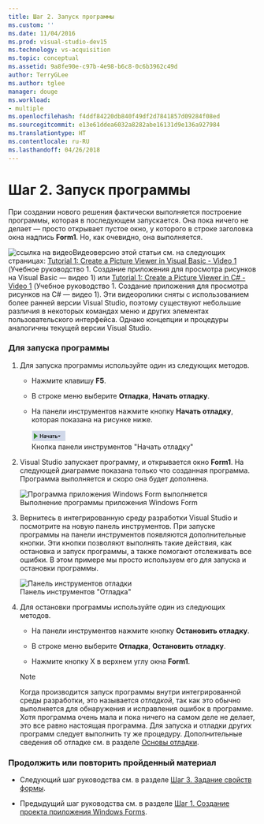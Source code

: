 ```yaml
---
title: Шаг 2. Запуск программы
ms.custom: ''
ms.date: 11/04/2016
ms.prod: visual-studio-dev15
ms.technology: vs-acquisition
ms.topic: conceptual
ms.assetid: 9a8fe90e-c97b-4e98-b6c8-0c6b3962c49d
author: TerryGLee
ms.author: tglee
manager: douge
ms.workload:
- multiple
ms.openlocfilehash: f4ddf84220db840f49df2d7841857d09284f08ed
ms.sourcegitcommit: e13e61ddea6032a8282abe16131d9e136a927984
ms.translationtype: HT
ms.contentlocale: ru-RU
ms.lasthandoff: 04/26/2018
---
```

# <a name="step-2-run-your-program"></a>Шаг 2. Запуск программы
При создании нового решения фактически выполняется построение программы, которая в последующем запускается. Она пока ничего не делает — просто открывает пустое окно, у которого в строке заголовка окна надпись **Form1**. Но, как очевидно, она выполняется.  

 ![ссылка на видео](../data-tools/media/playvideo.gif "воспроизвести_видео")Видеоверсию этой статьи см. на следующих страницах: [Tutorial 1: Create a Picture Viewer in Visual Basic - Video 1](http://go.microsoft.com/fwlink/?LinkId=205209) (Учебное руководство 1. Создание приложения для просмотра рисунков на Visual Basic — видео 1) или [Tutorial 1: Create a Picture Viewer in C# - Video 1](http://go.microsoft.com/fwlink/?LinkId=205199) (Учебное руководство 1. Создание приложения для просмотра рисунков на C# — видео 1). Эти видеоролики сняты с использованием более ранней версии Visual Studio, поэтому существуют небольшие различия в некоторых командах меню и других элементах пользовательского интерфейса. Однако концепции и процедуры аналогичны текущей версии Visual Studio.  

### <a name="to-run-your-program"></a>Для запуска программы  

1.  Для запуска программы используйте один из следующих методов.  

    -   Нажмите клавишу **F5**.  

    -   В строке меню выберите **Отладка**, **Начать отладку**.  

    -   На панели инструментов нажмите кнопку **Начать отладку**, которая показана на рисунке ниже.  

         ![Кнопка "Начать отладку" на панели инструментов](../ide/media/express_icondebug.png "Express_IconDebug")  
Кнопка панели инструментов "Начать отладку"  

2.  Visual Studio запускает программу, и открывается окно **Form1**. На следующей диаграмме показана только что созданная программа. Программа выполняется и скоро она будет дополнена.  

     ![Программа приложения Windows Form выполняется](../ide/media/express_firstrun.png "Express_FirstRun")  
Выполнение программы приложения Windows Form  

3.  Вернитесь в интегрированную среду разработки Visual Studio и посмотрите на новую панель инструментов. При запуске программы на панели инструментов появляются дополнительные кнопки. Эти кнопки позволяют выполнять такие действия, как остановка и запуск программы, а также помогают отслеживать все ошибки. В этом примере мы просто используем его для запуска и остановки программы.  

     ![Панель инструментов отладки](../ide/media/express_debugtoolbar.png "Express_DebugToolbar")  
Панель инструментов "Отладка"  

4.  Для остановки программы используйте один из следующих методов.  

    -   На панели инструментов нажмите кнопку **Остановить отладку**.  

    -   В строке меню выберите **Отладка**, **Остановить отладку**.  

    -   Нажмите кнопку X в верхнем углу окна **Form1**.  

    > [!NOTE]
    >  Когда производится запуск программы внутри интегрированной среды разработки, это называется *отладкой*, так как это обычно выполняется для обнаружения и исправления ошибок в программе. Хотя программа очень мала и пока ничего на самом деле не делает, это все равно настоящая программа. Для запуска и отладки других программ следует выполнить ту же процедуру. Дополнительные сведения об отладке см. в разделе [Основы отладки](../debugger/debugger-basics.md).  

### <a name="to-continue-or-review"></a>Продолжить или повторить пройденный материал  

-   Следующий шаг руководства см. в разделе [Шаг 3. Задание свойств формы](../ide/step-3-set-your-form-properties.md).  

-   Предыдущий шаг руководства см. в разделе [Шаг 1. Создание проекта приложения Windows Forms](../ide/step-1-create-a-windows-forms-application-project.md).
